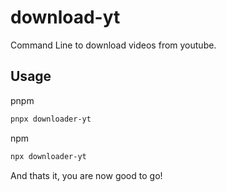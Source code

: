 # download-yt

Command Line to download videos from youtube.

## Usage

pnpm

```bash
pnpx downloader-yt
```

npm

```bash
npx downloader-yt
```

And thats it, you are now good to go!
